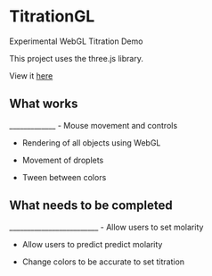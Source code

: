 # TitrationGL
Experimental WebGL Titration Demo

This project uses the three.js library.

View it <a href="https://nikhilsardana.github.io/TitrationGL/tgl/collisions">here</a>

<h2>What works</h2>
_____________
- Mouse movement and controls

- Rendering of all objects using WebGL

- Movement of droplets

- Tween between colors 

<h2>What needs to be completed</h2>
_________________________
- Allow users to set molarity

- Allow users to predict predict molarity

- Change colors to be accurate to set titration
